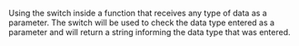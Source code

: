 Using the switch inside a function that receives any type of data as a parameter. The switch will be used to check the data type entered as a parameter and will return a string informing the data type that was entered.
